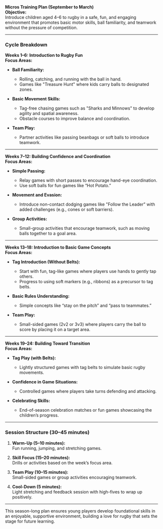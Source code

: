 **Micros Training Plan (September to March)**  
**Objective:**  
Introduce children aged 4–6 to rugby in a safe, fun, and engaging environment that promotes basic motor skills, ball familiarity, and teamwork without the pressure of competition.

---

### **Cycle Breakdown**  

**Weeks 1–6: Introduction to Rugby Fun**  
**Focus Areas:**  
- **Ball Familiarity:**  
  - Rolling, catching, and running with the ball in hand.  
  - Games like "Treasure Hunt" where kids carry balls to designated zones.  

- **Basic Movement Skills:**  
  - Tag-free chasing games such as "Sharks and Minnows" to develop agility and spatial awareness.  
  - Obstacle courses to improve balance and coordination.  

- **Team Play:**  
  - Partner activities like passing beanbags or soft balls to introduce teamwork.  

---

**Weeks 7–12: Building Confidence and Coordination**  
**Focus Areas:**  
- **Simple Passing:**  
  - Relay games with short passes to encourage hand-eye coordination.  
  - Use soft balls for fun games like “Hot Potato.”  

- **Movement and Evasion:**  
  - Introduce non-contact dodging games like "Follow the Leader" with added challenges (e.g., cones or soft barriers).  

- **Group Activities:**  
  - Small-group activities that encourage teamwork, such as moving balls together to a goal area.  

---

**Weeks 13–18: Introduction to Basic Game Concepts**  
**Focus Areas:**  
- **Tag Introduction (Without Belts):**  
  - Start with fun, tag-like games where players use hands to gently tap others.  
  - Progress to using soft markers (e.g., ribbons) as a precursor to tag belts.  

- **Basic Rules Understanding:**  
  - Simple concepts like “stay on the pitch” and “pass to teammates.”  

- **Team Play:**  
  - Small-sided games (2v2 or 3v3) where players carry the ball to score by placing it on a target area.  

---

**Weeks 19–24: Building Toward Transition**  
**Focus Areas:**  
- **Tag Play (with Belts):**  
  - Lightly structured games with tag belts to simulate basic rugby movements.  

- **Confidence in Game Situations:**  
  - Controlled games where players take turns defending and attacking.  

- **Celebrating Skills:**  
  - End-of-season celebration matches or fun games showcasing the children’s progress.  

---

### **Session Structure (30–45 minutes)**  
1. **Warm-Up (5–10 minutes):**  
   Fun running, jumping, and stretching games.  

2. **Skill Focus (15–20 minutes):**  
   Drills or activities based on the week’s focus area.  

3. **Team Play (10–15 minutes):**  
   Small-sided games or group activities encouraging teamwork.  

4. **Cool-Down (5 minutes):**  
   Light stretching and feedback session with high-fives to wrap up positively.  

---

This season-long plan ensures young players develop foundational skills in an enjoyable, supportive environment, building a love for rugby that sets the stage for future learning.